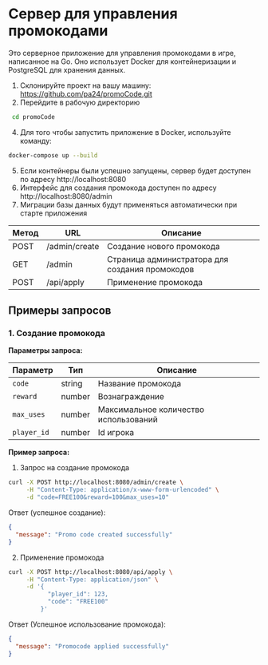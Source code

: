 # Сервер для управления промокодами

Это серверное приложение для управления промокодами в игре, написанное на Go. Оно использует Docker для контейнеризации и PostgreSQL для хранения данных. 

1. Склонируйте проект на вашу машину: https://github.com/pa24/promoCode.git
2. Перейдите в рабочую директорию
```bash
 cd promoCode
```
4. Для того чтобы запустить приложение в Docker, используйте команду:
```bash
docker-compose up --build
```
5. Если контейнеры были успешно запущены, сервер будет доступен по адресу http://localhost:8080
6.   Интерфейс для создания промокода доступен по адресу http://localhost:8080/admin
7. Миграции базы данных будут применяться автоматически при старте приложения

| Метод | URL           | Описание                                             |
|-------|---------------|------------------------------------------------------|
| POST  | /admin/create | Создание нового промокода                            |
| GET   | /admin        | Страница администратора для создания промокодов      |
| POST  | /api/apply    | Применение промокода     

## Примеры запросов

### 1. Создание промокода

**Параметры запроса:**

| Параметр  | Тип     | Описание                              |
|-----------|---------|---------------------------------------|
| `code`    | string  | Название промокода                    |
| `reward`  | number  | Вознаграждение                        |
| `max_uses`| number  | Максимальное количество использований |
| `player_id`| number | Id игрока |

**Пример запроса:**
1. Запрос на создание промокода

```bash
curl -X POST http://localhost:8080/admin/create \
     -H "Content-Type: application/x-www-form-urlencoded" \
     -d "code=FREE100&reward=100&max_uses=10"
```

Ответ (успешное создание):
```json
{
  "message": "Promo code created successfully"
}
```

2. Применение промокода
```bash
curl -X POST http://localhost:8080/api/apply \
     -H "Content-Type: application/json" \
     -d '{
           "player_id": 123,
           "code": "FREE100"
         }'
```

Ответ (Успешное использование промокода):
```json
{
  "message": "Promocode applied successfully"
}
```
